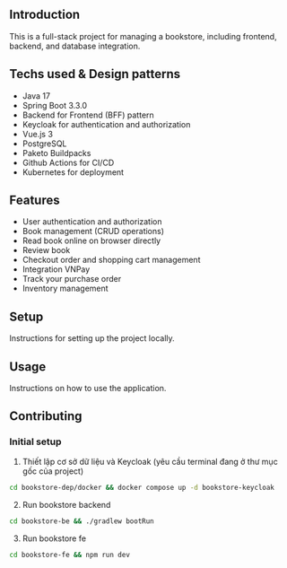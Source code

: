 [//]: # (![Production]&#40;https://github.com/thainguyencoffee/bookstore-full-stack/actions/workflows/production-stage-deployment.yml/badge.svg&#41;)
## Introduction
This is a full-stack project for managing a bookstore, including frontend, backend, and database integration.

## Techs used & Design patterns
- Java 17
- Spring Boot 3.3.0
- Backend for Frontend (BFF) pattern
- Keycloak for authentication and authorization
- Vue.js 3
- PostgreSQL
- Paketo Buildpacks
- Github Actions for CI/CD
- Kubernetes for deployment

## Features
- User authentication and authorization
- Book management (CRUD operations)
- Read book online on browser directly
- Review book
- Checkout order and shopping cart management
- Integration VNPay
- Track your purchase order
- Inventory management

## Setup
Instructions for setting up the project locally.

## Usage
Instructions on how to use the application.

## Contributing
### Initial setup
1. Thiết lập cơ sở dữ liệu và Keycloak (yêu cầu terminal đang ở thư mục gốc của project)
```bash
cd bookstore-dep/docker && docker compose up -d bookstore-keycloak
```
2. Run bookstore backend
```bash
cd bookstore-be && ./gradlew bootRun
```
3. Run bookstore fe
```bash
cd bookstore-fe && npm run dev
```
